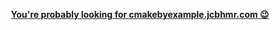 <p align=center>
    <b><a href="https://cmakebyexample.jcbhmr.com/">You're probably looking for cmakebyexample.jcbhmr.com 😉</a></b>
</p>
